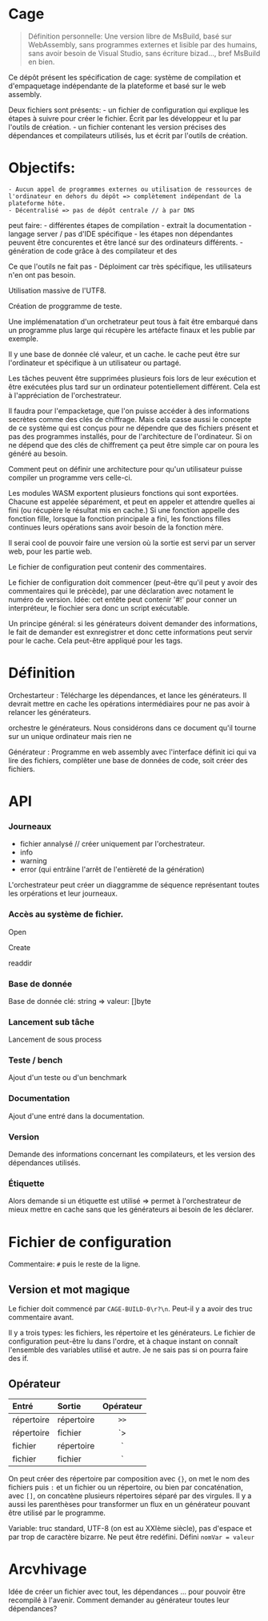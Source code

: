 # Cage

> Définition personnelle: Une version libre de MsBuild, basé sur WebAssembly, sans programmes externes et lisible par des humains, sans avoir besoin de Visual Studio, sans écriture bizad..., bref MsBuild en bien.

Ce dépôt présent les spécification de cage: système de compilation et d'empaquetage indépendante de la plateforme et basé sur le web assembly.

Deux fichiers sont présents:
	- un fichier de configuration qui explique les étapes à suivre pour créer le fichier. Écrit par les développeur et lu par l'outils de création.
	- un fichier contenant les version précises des dépendances et compilateurs utilisés, lus et écrit par l'outils de création.

# Objectifs:
	- Aucun appel de programmes externes ou utilisation de ressources de l'ordinateur en dehors du dépôt => complètement indépendant de la plateforme hôte.
	- Décentralisé => pas de dépôt centrale // à par DNS

peut faire:
	- différentes étapes de compilation
	- extrait la documentation
	- langage server / pas d'IDE spécifique
	- les étapes non dépendantes peuvent être concurentes et être lancé sur des ordinateurs différents.
	- génération de code grâce à des compilateur et des

Ce que l'outils ne fait pas
	- Déploiment car très spécifique, les utilisateurs n'en ont pas besoin.

Utilisation massive de l'UTF8.

Création de proggramme de teste.

Une implémenatation d'un orchetrateur peut tous à fait être embarqué dans un programme plus large qui récupère les artéfacte finaux et les publie par exemple.


Il y une base de donnée clé valeur, et un cache. le cache peut être sur l'ordinateur et spécifique à un utilisateur ou partagé.

Les tâches peuvent être supprimées plusieurs fois lors de leur exécution et être exécutées plus tard sur un ordinateur potentiellement différent. Cela est à l'appréciation de l'orchestrateur.

Il faudra pour l'empacketage, que l'on puisse accéder à des informations secrètes comme des clés de chiffrage. Mais cela casse aussi le concepte de ce système qui est conçus pour ne dépendre que des fichiers présent et pas des programmes installés, pour de l'architecture de l'ordinateur. Si on ne dépend que des clés de chiffrement ça peut être simple car on poura les généré au besoin.

Comment peut on définir une architecture pour qu'un utilisateur puisse compiler un programme vers celle-ci.

Les modules WASM exportent plusieurs fonctions qui sont exportées. Chacune est appelée séparément, et peut en appeler et attendre quelles ai fini (ou récupère le résultat mis en cache.) Si une fonction appelle des fonction fille, lorsque la fonction principale a fini, les fonctions filles continues leurs opérations sans avoir besoin de la fonction mère.

Il serai cool de pouvoir faire une version où la sortie est servi par un server web, pour les partie web.

Le fichier de configuration peut contenir des commentaires.

Le fichier de configuration doit commencer (peut-être qu'il peut y avoir des commentaires qui le précède), par une déclaration avec notament le numéro de version.
Idée: cet entête peut contenir '#!' pour conner un interpréteur, le fiochier sera donc un script exécutable.

Un principe général: si les générateurs doivent demander des informations, le fait de demander est exnregistrer et donc cette informations peut servir pour le cache. Cela peut-être appliqué pour les tags.



# Définition

Orchestarteur
: Télécharge les dépendances, et lance les générateurs. Il devrait mettre en cache les opérations intermédiaires pour ne pas avoir à relancer les générateurs.

orchestre le générateurs. Nous considérons dans ce document qu'il tourne sur un unique ordinateur mais rien ne


Générateur
: Programme en web assembly avec l'interface définit ici qui va lire des fichiers, complêter une base de données de code, soit créer des fichiers.


# API

### Journeaux

- fichier annalysé // créer uniquement par l'orchestrateur.
- info
- warning
- error (qui entrâine l'arrêt de l'entièreté de la génération)

L'orchestrateur peut créer un diaggramme de séquence représentant toutes les orpérations et leur journeaux.

### Accès au système de fichier.

Open

Create

readdir

### Base de donnée

Base de donnée clé: string => valeur: []byte

### Lancement sub tâche

Lancement de sous process

### Teste / bench

Ajout d'un teste ou d'un benchmark

### Documentation

Ajout d'une entré dans la documentation.

### Version

Demande des informations concernant les compilateurs, et les version des dépendances utilisés.

### Étiquette

Alors demande si un étiquette est utilisé => permet à l'orchestrateur de mieux mettre en cache sans que les générateurs ai besoin de les déclarer.


# Fichier de configuration

Commentaire: `#` puis le reste de la ligne.

## Version et mot magique

Le fichier doit commencé par `CAGE-BUILD-0\r?\n`.
Peut-il y a avoir des truc commentaire avant.


Il y a trois types: les fichiers, les répertoire et les générateurs.
Le fichier de configuration peut-être lu dans l'ordre, et à chaque instant on connaît l'ensemble des variables utilisé et autre.
Je ne sais pas si on pourra faire des if.

## Opérateur

| Entré      | Sortie     | Opérateur |
| :--------- | :--------- | :-------: |
| répertoire | répertoire |   `>>`    |
| répertoire | fichier    |   `>|`    |
| fichier    | répertoire |   `|>`    |
| fichier    | fichier    |   `||`    |

On peut créer des répertoire par composition avec `{}`, on met le nom des fichiers puis `:` et un fichier ou un répertoire, ou bien par concaténation, avec `[]`, on concatène plusieurs répertoires séparé par des virgules. Il y a aussi les parenthèses pour transformer un flux en un générateur pouvant être utilisé par le programme.

Variable: truc standard, UTF-8 (on est au XXIème siècle), pas d'espace et par trop de caractère bizarre.
Ne peut être redéfini.
Défini `nomVar = valeur`


# Arcvhivage

Idée de créer un fichier avec tout, les dépendances ... pour pouvoir être recompilé à l'avenir. Comment demander au générateur toutes leur dépendances?
